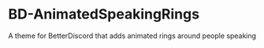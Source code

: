 # BD-AnimatedSpeakingRings
A theme for BetterDiscord that adds animated rings around people speaking
